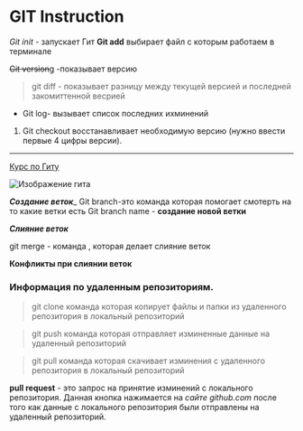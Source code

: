 # GIT Instruction #
*Git init* - запускает Гит
**Git add** выбирает файл с которым работаем в терминале

~~Git version~~g  -показывает версию 

>git diff - показывает разницу между текущей версией и последней закомиттенной весрией
- Git log-  вызывает список последних ихминений 

1. Git checkout восстанавливает необходимую версию (нужно ввести первые 4 цифры версии).
***
[Курс по Гиту](https://gb.ru/courses/1117)

![Изображение гита](https://images.app.goo.gl/2d4WRwDifANzXBSL6)

___Создание веток____
Git branch-это команда которая помогает смотерть на то какие ветки есть 
Git branch name - **создание новой ветки**

___Слияние веток___

git merge - команда , которая делает слияние веток

____Конфликты при слиянии веток____
### Информация по удаленным репозиториям.
 >  git clone команда которая копирует файлы и папки из удаленного репозитория в локальный репозиторий

 > git push команда которая отправляет изминенные данные на удаленный репозиторий
 
 > git pull команда которая скачивает изминения с удаленного  репозитория в локальный репозиторий 

 **pull request** -  это запрос на принятие изминений с локального репозитория.  Данная кнопка нажимается на _сайте_ *github.com* после того как данные с локального репозитория были отправлены на удаленный репозиторий. 
 